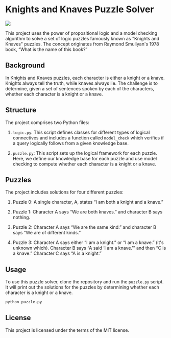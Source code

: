 # Knights and Knaves Puzzle Solver
<img src="https://i.imgur.com/UgxAPhK.jpg" />

This project uses the power of propositional logic and a model checking algorithm to solve a set of logic puzzles famously known as "Knights and Knaves" puzzles. The concept originates from Raymond Smullyan's 1978 book, “What is the name of this book?”

## Background

In Knights and Knaves puzzles, each character is either a knight or a knave. Knights always tell the truth, while knaves always lie. The challenge is to determine, given a set of sentences spoken by each of the characters, whether each character is a knight or a knave.

## Structure

The project comprises two Python files:

1. `logic.py`: This script defines classes for different types of logical connectives and includes a function called `model_check` which verifies if a query logically follows from a given knowledge base.

2. `puzzle.py`: This script sets up the logical framework for each puzzle. Here, we define our knowledge base for each puzzle and use model checking to compute whether each character is a knight or a knave.

## Puzzles

The project includes solutions for four different puzzles:

1. Puzzle 0: A single character, A, states “I am both a knight and a knave.”

2. Puzzle 1: Character A says “We are both knaves.” and character B says nothing.

3. Puzzle 2: Character A says “We are the same kind.” and character B says “We are of different kinds.”

4. Puzzle 3: Character A says either “I am a knight.” or “I am a knave.” (it's unknown which). Character B says “A said ‘I am a knave.’” and then “C is a knave.” Character C says “A is a knight.”

## Usage

To use this puzzle solver, clone the repository and run the `puzzle.py` script. It will print out the solutions for the puzzles by determining whether each character is a knight or a knave.

```bash
python puzzle.py
```

## License

This project is licensed under the terms of the MIT license.

